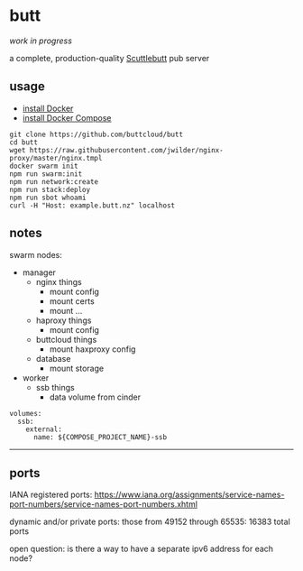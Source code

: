 # butt

_work in progress_

a complete, production-quality [Scuttlebutt](https://scuttlebutt.nz) pub server

## usage

- [install Docker](https://docs.docker.com/engine/installation/)
- [install Docker Compose](https://docs.docker.com/compose/install/#install-compose)

```
git clone https://github.com/buttcloud/butt
cd butt
wget https://raw.githubusercontent.com/jwilder/nginx-proxy/master/nginx.tmpl
docker swarm init
npm run swarm:init
npm run network:create
npm run stack:deploy
npm run sbot whoami
curl -H "Host: example.butt.nz" localhost
```

## notes

swarm nodes:

- manager
  - nginx things
    - mount config
    - mount certs
    - mount ...
  - haproxy things
    - mount config
  - buttcloud things
    - mount haxproxy config
  - database
    - mount storage
- worker
  - ssb things
    - data volume from cinder


```
volumes:
  ssb:
    external:
      name: ${COMPOSE_PROJECT_NAME}-ssb
```

---

## ports

IANA registered ports: https://www.iana.org/assignments/service-names-port-numbers/service-names-port-numbers.xhtml

dynamic and/or private ports: those from 49152 through 65535: 16383 total ports

open question: is there a way to have a separate ipv6 address for each node?

